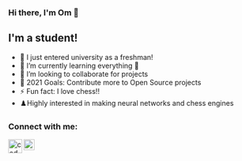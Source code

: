 ### Hi there, I'm Om 👋

## I'm a student!

- 🔭 I just entered university as a freshman!
- 🌱 I’m currently learning everything 🤣
- 👯 I’m looking to collaborate for projects
- 🥅 2021 Goals: Contribute more to Open Source projects
- ⚡ Fun fact: I love chess!!
- ♟️Highly interested in making neural networks and chess engines

### Connect with me:

[<img align="left" alt="codeSTACKr | Instagram" width="28px" src="https://i.pinimg.com/originals/66/41/c9/6641c94e15a0be37af49a4250386c03e.png" />][instagram]
[<img align="left" alt="codeSTACKr | LinkedIn" width="22px" src="https://1000logos.net/wp-content/uploads/2017/03/Color-of-the-LinkedIn-Logo.jpg" />][linkedin]

[instagram]: https://instagram.com/omdaxini
[linkedin]: https://www.linkedin.com/in/omdaxini/